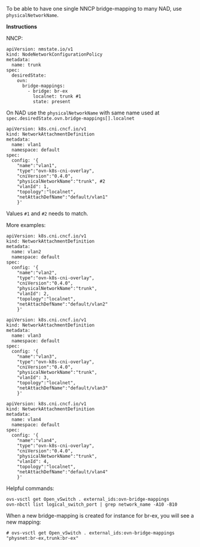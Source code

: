 
To be able to have one single NNCP bridge-mapping to many NAD, use `physicalNetworkName`.

**Instructions**

NNCP:

```
apiVersion: nmstate.io/v1
kind: NodeNetworkConfigurationPolicy
metadata:
  name: trunk
spec:
  desiredState:
    ovn:
      bridge-mappings:
        - bridge: br-ex
          localnet: trunk #1
          state: present
```

On NAD use the `physicalNetworkName` with same name used at `spec.desiredState.ovn.bridge-mappings[].localnet`

```
apiVersion: k8s.cni.cncf.io/v1
kind: NetworkAttachmentDefinition
metadata:
  name: vlan1
  namespace: default
spec:
  config: '{
    "name":"vlan1",
    "type":"ovn-k8s-cni-overlay",
    "cniVersion":"0.4.0",
    "physicalNetworkName":"trunk", #2
    "vlanId": 1,
    "topology":"localnet",
    "netAttachDefName":"default/vlan1"
    }'
```

Values `#1` and `#2` needs to match.

More examples:

```
apiVersion: k8s.cni.cncf.io/v1
kind: NetworkAttachmentDefinition
metadata:
  name: vlan2
  namespace: default
spec:
  config: '{
    "name":"vlan2",
    "type":"ovn-k8s-cni-overlay",
    "cniVersion":"0.4.0",
    "physicalNetworkName":"trunk",
    "vlanId": 2,
    "topology":"localnet",
    "netAttachDefName":"default/vlan2"
    }'
```

```
apiVersion: k8s.cni.cncf.io/v1
kind: NetworkAttachmentDefinition
metadata:
  name: vlan3
  namespace: default
spec:
  config: '{
    "name":"vlan3",
    "type":"ovn-k8s-cni-overlay",
    "cniVersion":"0.4.0",
    "physicalNetworkName":"trunk",
    "vlanId": 3,
    "topology":"localnet",
    "netAttachDefName":"default/vlan3"
    }'
```

```
apiVersion: k8s.cni.cncf.io/v1
kind: NetworkAttachmentDefinition
metadata:
  name: vlan4
  namespace: default
spec:
  config: '{
    "name":"vlan4",
    "type":"ovn-k8s-cni-overlay",
    "cniVersion":"0.4.0",
    "physicalNetworkName":"trunk",
    "vlanId": 4,
    "topology":"localnet",
    "netAttachDefName":"default/vlan4"
    }'    
```

Helpful commands:

```
ovs-vsctl get Open_vSwitch . external_ids:ovn-bridge-mappings
ovn-nbctl list logical_switch_port | grep network_name -A10 -B10
```

When a new bridge-mapping is created for instance for br-ex, you will see a new mapping:

```
# ovs-vsctl get Open_vSwitch . external_ids:ovn-bridge-mappings
"physnet:br-ex,trunk:br-ex"
```

